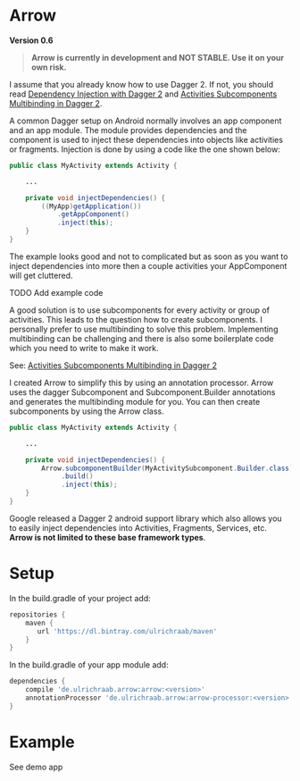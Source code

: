 # Arrow
**Version 0.6**

> **Arrow is currently in development and NOT STABLE. Use it on your own risk.**

I assume that you already know how to use Dagger 2. If not, you should
read [Dependency Injection with Dagger 2](https://github.com/codepath/android_guides/wiki/Dependency-Injection-with-Dagger-2)
and [Activities Subcomponents Multibinding in Dagger 2](https://medium.com/azimolabs/activities-subcomponents-multibinding-in-dagger-2-85d6053d6a95).

A common Dagger setup on Android normally involves an app component and
an app module. The module provides dependencies and the component is
used to inject these dependencies into objects like activities or
fragments. Injection is done by using a code like the one shown below:

```java
public class MyActivity extends Activity {

    ...

    private void injectDependencies() {
        ((MyApp)getApplication())
            .getAppComponent()
            .inject(this);
    }
}
```

The example looks good and not to complicated but as soon as you want to
inject dependencies into more then a couple activities your AppComponent
will get cluttered.

TODO Add example code

A good solution is to use subcomponents for every activity or group of
activities. This leads to the question how to create subcomponents. I
personally prefer to use multibinding to solve this problem.
Implementing multibinding can be challenging and there is also some
boilerplate code which you need to write to make it work.

See: [Activities Subcomponents Multibinding in Dagger 2](https://medium.com/azimolabs/activities-subcomponents-multibinding-in-dagger-2-85d6053d6a95)

I created Arrow to simplify this by using an annotation processor. Arrow
uses the dagger Subcomponent and Subcomponent.Builder annotations and
generates the multibinding module for you. You can then create
subcomponents by using the Arrow class.

```java
public class MyActivity extends Activity {

    ...

    private void injectDependencies() {
        Arrow.subcomponentBuilder(MyActivitySubcomponent.Builder.class)
             .build()
             .inject(this);
    }
}
```

Google released a Dagger 2 android support library which also allows you 
to easily inject dependencies into Activities, Fragments, Services, etc. 
**Arrow is not limited to these base framework types**. 


# Setup
In the build.gradle of your project add:

```gradle
repositories {
    maven {
       url 'https://dl.bintray.com/ulrichraab/maven'
    }
}
```

In the build.gradle of your app module add:

```gradle
dependencies {
    compile 'de.ulrichraab.arrow:arrow:<version>'
    annotationProcessor 'de.ulrichraab.arrow:arrow-processor:<version>'
}
```

# Example
See demo app
